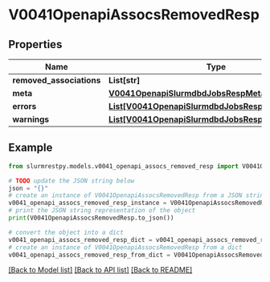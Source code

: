 # V0041OpenapiAssocsRemovedResp


## Properties

Name | Type | Description | Notes
------------ | ------------- | ------------- | -------------
**removed_associations** | **List[str]** | removed_associations |
**meta** | [**V0041OpenapiSlurmdbdJobsRespMeta**](V0041OpenapiSlurmdbdJobsRespMeta.md) |  | [optional]
**errors** | [**List[V0041OpenapiSlurmdbdJobsRespErrorsInner]**](V0041OpenapiSlurmdbdJobsRespErrorsInner.md) | Query errors | [optional]
**warnings** | [**List[V0041OpenapiSlurmdbdJobsRespWarningsInner]**](V0041OpenapiSlurmdbdJobsRespWarningsInner.md) | Query warnings | [optional]

## Example

```python
from slurmrestpy.models.v0041_openapi_assocs_removed_resp import V0041OpenapiAssocsRemovedResp

# TODO update the JSON string below
json = "{}"
# create an instance of V0041OpenapiAssocsRemovedResp from a JSON string
v0041_openapi_assocs_removed_resp_instance = V0041OpenapiAssocsRemovedResp.from_json(json)
# print the JSON string representation of the object
print(V0041OpenapiAssocsRemovedResp.to_json())

# convert the object into a dict
v0041_openapi_assocs_removed_resp_dict = v0041_openapi_assocs_removed_resp_instance.to_dict()
# create an instance of V0041OpenapiAssocsRemovedResp from a dict
v0041_openapi_assocs_removed_resp_from_dict = V0041OpenapiAssocsRemovedResp.from_dict(v0041_openapi_assocs_removed_resp_dict)
```
[[Back to Model list]](../README.md#documentation-for-models) [[Back to API list]](../README.md#documentation-for-api-endpoints) [[Back to README]](../README.md)


